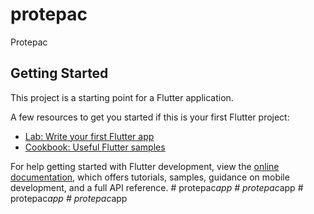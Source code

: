 # protepac

Protepac

## Getting Started

This project is a starting point for a Flutter application.

A few resources to get you started if this is your first Flutter project:

- [Lab: Write your first Flutter app](https://docs.flutter.dev/get-started/codelab)
- [Cookbook: Useful Flutter samples](https://docs.flutter.dev/cookbook)

For help getting started with Flutter development, view the
[online documentation](https://docs.flutter.dev/), which offers tutorials,
samples, guidance on mobile development, and a full API reference.
#   p r o t e p a c _ a p p  
 #   p r o t e p a c _ a p p  
 #   p r o t e p a c _ a p p  
 #   p r o t e p a c _ a p p  
 